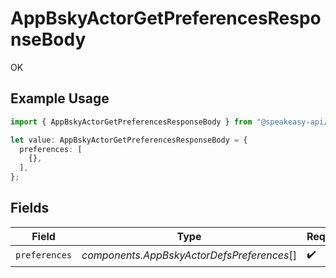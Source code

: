 # AppBskyActorGetPreferencesResponseBody

OK

## Example Usage

```typescript
import { AppBskyActorGetPreferencesResponseBody } from "@speakeasy-api/bluesky/models/operations";

let value: AppBskyActorGetPreferencesResponseBody = {
  preferences: [
    {},
  ],
};
```

## Fields

| Field                                      | Type                                       | Required                                   | Description                                |
| ------------------------------------------ | ------------------------------------------ | ------------------------------------------ | ------------------------------------------ |
| `preferences`                              | *components.AppBskyActorDefsPreferences*[] | :heavy_check_mark:                         | N/A                                        |